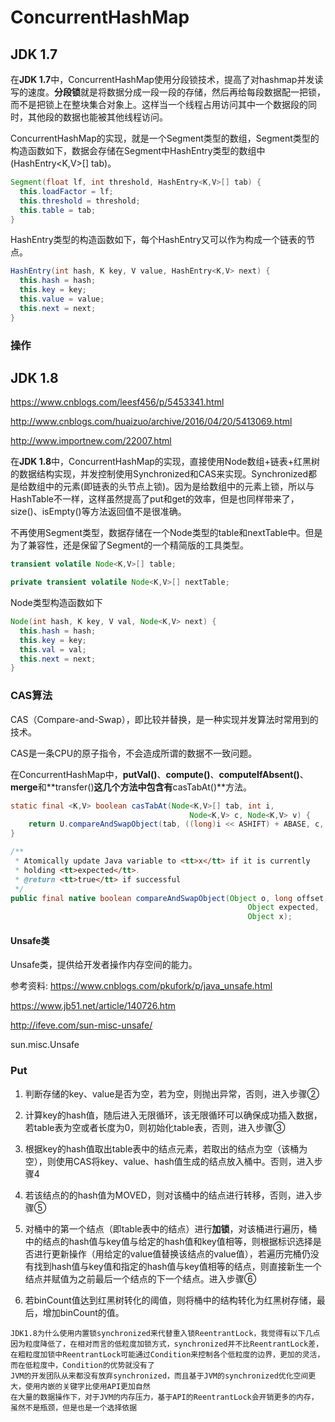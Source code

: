 # ConcurrentHashMap

## JDK 1.7

在**JDK 1.7**中，ConcurrentHashMap使用分段锁技术，提高了对hashmap并发读写的速度。**分段锁**就是将数据分成一段一段的存储，然后再给每段数据配一把锁，而不是把锁上在整块集合对象上。这样当一个线程占用访问其中一个数据段的同时，其他段的数据也能被其他线程访问。

ConcurrentHashMap的实现，就是一个Segment类型的数组，Segment类型的构造函数如下，数据会存储在Segment中HashEntry类型的数组中(HashEntry<K,V>[] tab)。

```java
Segment(float lf, int threshold, HashEntry<K,V>[] tab) {
  this.loadFactor = lf;
  this.threshold = threshold;
  this.table = tab;
}
```

HashEntry类型的构造函数如下，每个HashEntry又可以作为构成一个链表的节点。

```java
HashEntry(int hash, K key, V value, HashEntry<K,V> next) {
  this.hash = hash;
  this.key = key;
  this.value = value;
  this.next = next;
}
```

### 操作

## JDK 1.8

<https://www.cnblogs.com/leesf456/p/5453341.html>

<http://www.cnblogs.com/huaizuo/archive/2016/04/20/5413069.html>

<http://www.importnew.com/22007.html>

在**JDK 1.8**中，ConcurrentHashMap的实现，直接使用Node数组+链表+红黑树的数据结构实现，并发控制使用Synchronized和CAS来实现。Synchronized都是给数组中的元素(即链表的头节点上锁)。因为是给数组中的元素上锁，所以与HashTable不一样，这样虽然提高了put和get的效率，但是也同样带来了，size()、isEmpty()等方法返回值不是很准确。

不再使用Segment类型，数据存储在一个Node类型的table和nextTable中。但是为了兼容性，还是保留了Segment的一个精简版的工具类型。

```java
transient volatile Node<K,V>[] table;

private transient volatile Node<K,V>[] nextTable;
```

Node类型构造函数如下

```java
Node(int hash, K key, V val, Node<K,V> next) {
  this.hash = hash;
  this.key = key;
  this.val = val;
  this.next = next;
}
```

### CAS算法

CAS（Compare-and-Swap），即比较并替换，是一种实现并发算法时常用到的技术。

CAS是一条CPU的原子指令，不会造成所谓的数据不一致问题。

在ConcurrentHashMap中，**putVal()**、**compute()**、**computeIfAbsent()**、**merge**和**transfer()**这几个方法中包含有**casTabAt()**方法。

```java
static final <K,V> boolean casTabAt(Node<K,V>[] tab, int i,
                                        Node<K,V> c, Node<K,V> v) {
    return U.compareAndSwapObject(tab, ((long)i << ASHIFT) + ABASE, c, v);
}
```

```java
/**
 * Atomically update Java variable to <tt>x</tt> if it is currently
 * holding <tt>expected</tt>.
 * @return <tt>true</tt> if successful
 */
public final native boolean compareAndSwapObject(Object o, long offset,
                                                     Object expected,
                                                     Object x);
```

#### Unsafe类

Unsafe类，提供给开发者操作内存空间的能力。

参考资料:
<https://www.cnblogs.com/pkufork/p/java_unsafe.html>

<https://www.jb51.net/article/140726.htm>

<http://ifeve.com/sun-misc-unsafe/>

sun.misc.Unsafe

### Put

1. 判断存储的key、value是否为空，若为空，则抛出异常，否则，进入步骤②

2. 计算key的hash值，随后进入无限循环，该无限循环可以确保成功插入数据，若table表为空或者长度为0，则初始化table表，否则，进入步骤③

3. 根据key的hash值取出table表中的结点元素，若取出的结点为空（该桶为空），则使用CAS将key、value、hash值生成的结点放入桶中。否则，进入步骤4

4. 若该结点的的hash值为MOVED，则对该桶中的结点进行转移，否则，进入步骤⑤

5. 对桶中的第一个结点（即table表中的结点）进行**加锁**，对该桶进行遍历，桶中的结点的hash值与key值与给定的hash值和key值相等，则根据标识选择是否进行更新操作（用给定的value值替换该结点的value值），若遍历完桶仍没有找到hash值与key值和指定的hash值与key值相等的结点，则直接新生一个结点并赋值为之前最后一个结点的下一个结点。进入步骤⑥

6. 若binCount值达到红黑树转化的阈值，则将桶中的结构转化为红黑树存储，最后，增加binCount的值。

```word
JDK1.8为什么使用内置锁synchronized来代替重入锁ReentrantLock，我觉得有以下几点
因为粒度降低了，在相对而言的低粒度加锁方式，synchronized并不比ReentrantLock差，在粗粒度加锁中ReentrantLock可能通过Condition来控制各个低粒度的边界，更加的灵活，而在低粒度中，Condition的优势就没有了
JVM的开发团队从来都没有放弃synchronized，而且基于JVM的synchronized优化空间更大，使用内嵌的关键字比使用API更加自然
在大量的数据操作下，对于JVM的内存压力，基于API的ReentrantLock会开销更多的内存，虽然不是瓶颈，但是也是一个选择依据
```